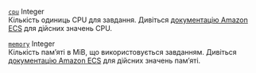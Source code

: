 <div class="separator"></div>  

<a id="cpu" href="#cpu" class="field">`cpu`</a> <span class="type">Integer</span>  
Кількість одиниць CPU для завдання. Дивіться [документацію Amazon ECS](https://docs.aws.amazon.com/AmazonECS/latest/developerguide/task-cpu-memory-error.html) для дійсних значень CPU.

<div class="separator"></div>

<a id="memory" href="#memory" class="field">`memory`</a> <span class="type">Integer</span>  
Кількість памʼяті в MiB, що використовується завданням. Дивіться [документацію Amazon ECS](https://docs.aws.amazon.com/AmazonECS/latest/developerguide/task-cpu-memory-error.html) для дійсних значень памʼяті.
